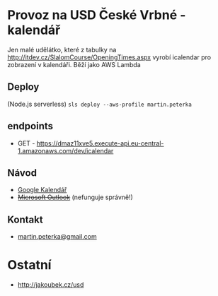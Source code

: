# Provoz na USD České Vrbné - kalendář

Jen malé udělátko, které z tabulky na http://itdev.cz/SlalomCourse/OpeningTimes.aspx 
vyrobí icalendar pro zobrazení v kalendáři.
Běží jako AWS Lambda

## Deploy
(Node.js serverless)
`sls deploy --aws-profile martin.peterka`

## endpoints
* GET - https://dmaz11xve5.execute-api.eu-central-1.amazonaws.com/dev/icalendar

## Návod
* [Google Kalendář](/doc/google.md)
* ~~[Microsoft Outlook](/doc/outlook.md)~~ (nefunguje správně!)

## Kontakt
* martin.peterka@gmail.com

# Ostatní
* http://jakoubek.cz/usd